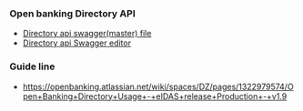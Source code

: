### Open banking Directory API
- [Directory api swagger(master) file](https://raw.githubusercontent.com/OpenBankingUK/directory-api-specs/master/directory-api-swagger.yaml)
- [Directory api Swagger editor](https://editor.swagger.io/?url=https://raw.githubusercontent.com/OpenBankingUK/directory-api-specs/master/directory-api-swagger.yaml)
### Guide line
- https://openbanking.atlassian.net/wiki/spaces/DZ/pages/1322979574/Open+Banking+Directory+Usage+-+eIDAS+release+Production+-+v1.9
